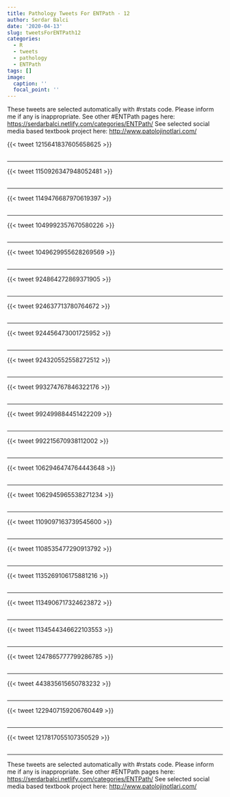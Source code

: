 ```yaml
---
title: Pathology Tweets For ENTPath - 12
author: Serdar Balci
date: '2020-04-13'
slug: tweetsForENTPath12
categories:
  - R
  - tweets
  - pathology
  - ENTPath
tags: []
image:
  caption: ''
  focal_point: ''
---
```



These tweets are selected automatically with #rstats code. Please inform me if any is inappropriate.
See other #ENTPath pages here: https://serdarbalci.netlify.com/categories/ENTPath/ 
See selected social media based textbook project here: http://www.patolojinotlari.com/

{{< tweet 1215641837605658625 >}}
<br>
<br>
<hr>
{{< tweet 1150926347948052481 >}}
<br>
<br>
<hr>
{{< tweet 1149476687970619397 >}}
<br>
<br>
<hr>
{{< tweet 1049992357670580226 >}}
<br>
<br>
<hr>
{{< tweet 1049629955628269569 >}}
<br>
<br>
<hr>
{{< tweet 924864272869371905 >}}
<br>
<br>
<hr>
{{< tweet 924637713780764672 >}}
<br>
<br>
<hr>
{{< tweet 924456473001725952 >}}
<br>
<br>
<hr>
{{< tweet 924320552558272512 >}}
<br>
<br>
<hr>
{{< tweet 993274767846322176 >}}
<br>
<br>
<hr>
{{< tweet 992499884451422209 >}}
<br>
<br>
<hr>
{{< tweet 992215670938112002 >}}
<br>
<br>
<hr>
{{< tweet 1062946474764443648 >}}
<br>
<br>
<hr>
{{< tweet 1062945965538271234 >}}
<br>
<br>
<hr>
{{< tweet 1109097163739545600 >}}
<br>
<br>
<hr>
{{< tweet 1108535477290913792 >}}
<br>
<br>
<hr>
{{< tweet 1135269106175881216 >}}
<br>
<br>
<hr>
{{< tweet 1134906717324623872 >}}
<br>
<br>
<hr>
{{< tweet 1134544346622103553 >}}
<br>
<br>
<hr>
{{< tweet 1247865777799286785 >}}
<br>
<br>
<hr>
{{< tweet 443835615650783232 >}}
<br>
<br>
<hr>
{{< tweet 1229407159206760449 >}}
<br>
<br>
<hr>
{{< tweet 1217817055107350529 >}}
<br>
<br>
<hr>


These tweets are selected automatically with #rstats code. Please inform me if any is inappropriate.
See other #ENTPath pages here: https://serdarbalci.netlify.com/categories/ENTPath/ 
See selected social media based textbook project here: http://www.patolojinotlari.com/
